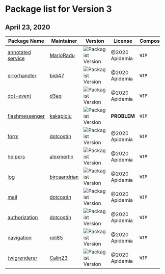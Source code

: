 # Package list for Version 3

## April 23, 2020

| Package Name  | Maintainer | Version | License | Composer | keywords | .gitignore| PHP|
| --- | --- |--- | --- |--- |--- |--- |--- |
| [annotated service](https://github.com/dotkernel/dot-annotated-services) | [MarioRadu](https://github.com/MarioRadu)|![Packagist Version](https://img.shields.io/packagist/v/dotkernel/dot-annotated-services)|@2020 Apidemia| `WIP` |`WIP` |`WIP` |![PHP from Packagist](https://img.shields.io/packagist/php-v/dotkernel/dot-annotated-services/3.0.x-dev) |
| [errorhandler](https://github.com/dotkernel/dot-errorhandler) | [bidi47](https://github.com/bidi47)|![Packagist Version](https://img.shields.io/packagist/v/dotkernel/dot-errorhandler)|@2020 Apidemia| `WIP` |`WIP` |`WIP` |![PHP from Packagist](https://img.shields.io/packagist/php-v/dotkernel/dot-errorhandler/3.0.x-dev)|
| [dot-event](https://github.com/dotkernel/dot-event) | [d3aq](https://github.com/d3aq)|![Packagist Version](https://img.shields.io/packagist/v/dotkernel/dot-event)|@2020 Apidemia| `WIP` |`WIP` |`WIP` |![PHP from Packagist](https://img.shields.io/packagist/php-v/dotkernel/dot-event/3.0.x-dev)|
| [flashmessenger](https://github.com/dotkernel/dot-flashmessenger) | [kakapiciu](https://github.com/kakapiciu) |![Packagist Version](https://img.shields.io/packagist/v/dotkernel/dot-flashmessenger)|**PROBLEM**| `WIP` |`WIP` |`WIP` |![PHP from Packagist](https://img.shields.io/packagist/php-v/dotkernel/dot-flashmessenger/3.0.x-dev)|
| [form](https://github.com/dotkernel/dot-form) | [dotcostin](https://github.com/dotcostin)|![Packagist Version](https://img.shields.io/packagist/v/dotkernel/dot-form)|@2020 Apidemia| `WIP` |`WIP` |`WIP` |![PHP from Packagist](https://img.shields.io/packagist/php-v/dotkernel/dot-form/3.0.x-dev)|
| [helpers](https://github.com/dotkernel/dot-helpers) | [alexmerlin](https://github.com/alexmerlin)|![Packagist Version](https://img.shields.io/packagist/v/dotkernel/dot-helpers)|@2020 Apidemia| `WIP` |`WIP` |`WIP` |![PHP from Packagist](https://img.shields.io/packagist/php-v/dotkernel/dot-helpers/3.0.x-dev)|
| [log](https://github.com/dotkernel/dot-log) | [bircaandrian](https://github.com/bircaandrian)|![Packagist Version](https://img.shields.io/packagist/v/dotkernel/dot-log)|@2020 Apidemia| `WIP` |`WIP` |`WIP` |![PHP from Packagist](https://img.shields.io/packagist/php-v/dotkernel/dot-log/3.0.x-dev)|
| [mail](https://github.com/dotkernel/dot-mail) | [dotcostin](https://github.com/dotcostin) |![Packagist Version](https://img.shields.io/packagist/v/dotkernel/dot-mail)|@2020 Apidemia| `WIP` |`WIP` |`WIP` |![PHP from Packagist](https://img.shields.io/packagist/php-v/dotkernel/dot-mail/3.0.x-dev)|
| [authorization](https://github.com/dotkernel/dot-authorization) | [dotcostin](https://github.com/dotcostin) |![Packagist Version](https://img.shields.io/packagist/v/dotkernel/dot-authorization)|@2020 Apidemia| `WIP` |`WIP` |`WIP` |![PHP from Packagist](https://img.shields.io/packagist/php-v/dotkernel/dot-authorization/3.0.x-dev)|
 | [navigation](https://github.com/dotkernel/dot-navigation) | [roli85]( https://github.com/roli85) |![Packagist Version](https://img.shields.io/packagist/v/dotkernel/dot-navigation)|@2020 Apidemia| `WIP` |`WIP` |`WIP` |![PHP from Packagist](https://img.shields.io/packagist/php-v/dotkernel/dot-navigation/3.0.x-dev)| 
 | [twigrenderer](https://github.com/dotkernel/dot-twigrenderer) | [Calin23]( https://github.com/Calin23) |![Packagist Version](https://img.shields.io/packagist/v/dotkernel/dot-twigrenderer)|@2020 Apidemia| `WIP` |`WIP` |`WIP` |![PHP from Packagist](https://img.shields.io/packagist/php-v/dotkernel/dot-twigrenderer/3.0.x-dev)| 
     
